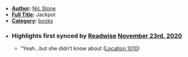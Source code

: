 - **[Author](<Author.md>):** [Nic Stone](<Nic Stone.md>)
- **[Full Title](<Full Title.md>):** Jackpot
- **[Category](<Category.md>):** [books](<books.md>)
- ### Highlights first synced by [Readwise](<Readwise.md>) [November 23rd, 2020](<November 23rd, 2020.md>)
    - “Yeah…but she didn’t know about ([Location 1010](https://readwise.io/to_kindle?action=open&asin=B07N5HN2VD&location=1010))
